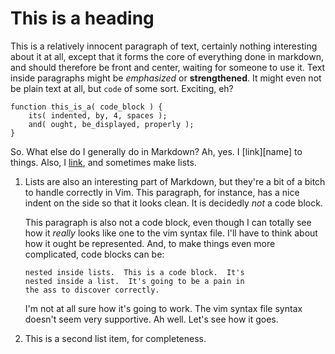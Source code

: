 This is a heading
=================

This is a relatively innocent paragraph of text, certainly nothing interesting
about it at all, except that it forms the core of everything done in markdown,
and should therefore be front and center, waiting for someone to use it.  Text
inside paragraphs might be _emphasized_ or **strengthened**.  It might even
not be plain text at all, but `code` of some sort.  Exciting, eh?

    function this_is_a( code_block ) {
        its( indented, by, 4, spaces );
        and( ought, be_displayed, properly );
    }

So.  What else do I generally do in Markdown?  Ah, yes.  I [link][name] to 
things.  Also, I [link](http://inline), and sometimes make lists.

1.  Lists are also an interesting part of Markdown, but they're a bit of a
    bitch to handle correctly in Vim.  This paragraph, for instance, has
    a nice indent on the side so that it looks clean.  It is decidedly
    _not_ a code block.
    
    This paragraph is also not a code block, even though I can totally see
    how it _really_ looks like one to the vim syntax file.  I'll have to
    think about how it ought be represented.  And, to make things even
    more complicated, code blocks can be:
    
        nested inside lists.  This is a code block.  It's
        nested inside a list.  It's going to be a pain in
        the ass to discover correctly.
    
    I'm not at all sure how it's going to work.  The vim syntax file
    syntax doesn't seem very supportive.  Ah well.  Let's see how it
    goes.

2.  This is a second list item, for completeness.



